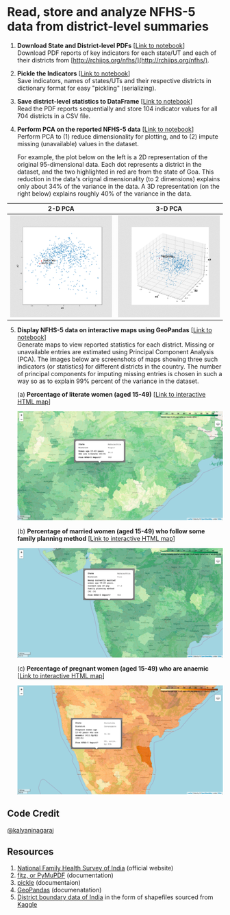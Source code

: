 # Read, store and analyze NFHS-5 data from district-level summaries

1. __Download State and District-level PDFs__ [[Link to notebook](https://nbviewer.org/github/kalyaninagaraj/NFHS5/blob/main/NOTEBOOKS/DownloadPDFs.ipynb)]  
   Download PDF reports of key indicators for each state/UT and each of their districts from [http://rchiips.org/nfhs/](http://rchiips.org/nfhs/).
   
2. __Pickle the Indicators__ [[Link to notebook](https://nbviewer.org/github/kalyaninagaraj/NFHS5/blob/main/NOTEBOOKS/PickleIndicators.ipynb)]  
   Save indicators, names of states/UTs and their respective districts in dictionary format for easy "pickling" (serializing).  
   
3. __Save district-level statistics to DataFrame__ [[Link to notebook](https://nbviewer.org/github/kalyaninagaraj/NFHS5/blob/main/NOTEBOOKS/WriteToDataFrame.ipynb)]  
   Read the PDF reports sequentially and store 104 indicator values for all 704 districts in a CSV file.
   
4. __Perform PCA on the reported NFHS-5 data__ [[Link to notebook]()]  
   Perform PCA to (1) reduce dimensionality for plotting, and to (2) impute missing (unavailable) values in the dataset. 
   
   For example, the plot below on the left is a 2D representation of the original 95-dimensional data. Each dot represents a district in the dataset, and  the two highlighted in red are from the state of Goa. This reduction in the data's orignal dimensionality (to 2 dimensions) explains only about 34% of the variance in the data. A 3D representation (on the right below) explains roughly 40% of the variance in the data.
   
|   2-D PCA                 |  3-D PCA                   |
|:-------------------------:|:-------------------------: |
| ![2D-PCA](IMAGES/PCA-2D.png) |  ![3D-PCA](IMAGES/PCA-3D.png) |
      
   
5. __Display NFHS-5 data on interactive maps using GeoPandas__ [[Link to notebook]()]  
   Generate maps to view reported statistics for each district. Missing or unavailable entries are estimated using Principal Component Analysis (PCA). The images below are screenshots of maps showing three such indicators (or statistics) for different districts in the country. The number of principal components for imputing missing entries is chosen in such a way so as to explain 99% percent of the variance in the dataset. 
   
   (a) __Percentage of literate women (aged 15-49)__ [[Link to interactive HTML map](https://github.com/kalyaninagaraj/NFHS5/blob/main/MAPS/Q14.html)]  
   
   ![Q14](IMAGES/Q14.png)   
   
   (b) __Percentage of married women (aged 15-49) who follow some family planning method__ [[Link to interactive HTML map](https://github.com/kalyaninagaraj/NFHS5/blob/main/MAPS/Q20.html)]  
   
   ![Q20](IMAGES/Q20.png)  
   
   (c) __Percentage of pregnant women (aged 15-49) who are anaemic__ [[Link to interactive HTML map](https://github.com/kalyaninagaraj/NFHS5/blob/main/MAPS/Q83.html)] 
   
   ![Q83](IMAGES/Q83.png)  
   
  
## Code Credit
[@kalyaninagaraj](https://github.com/kalyaninagaraj/)

## Resources
1. [National Family Health Survey of India](http://rchiips.org/nfhs/factsheet_NFHS-5.shtml) (official website)
2. [fitz, or PyMuPDF](https://pymupdf.readthedocs.io/en/latest/intro.html) (documentation)
3. [pickle](https://docs.python.org/3/library/pickle.html) (documentaion)
4. [GeoPandas](https://geopandas.org) (documenatation)
5. [District boundary data of India](https://www.kaggle.com/datasets/imdevskp/india-district-wise-shape-files) in the form of shapefiles sourced from [Kaggle](www.kaggle.com)
